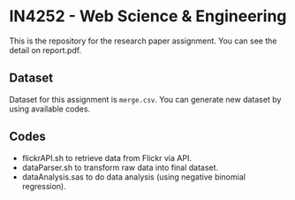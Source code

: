 # IN4252 - Web Science &amp; Engineering

This is the repository for the research paper assignment. You can see the detail
on report.pdf.

## Dataset
Dataset for this assignment is `merge.csv`. You can generate new dataset by using available codes.

## Codes
- flickrAPI.sh to retrieve data from Flickr via API.
- dataParser.sh to transform raw data into final dataset.
- dataAnalysis.sas to do data analysis (using negative binomial regression).
